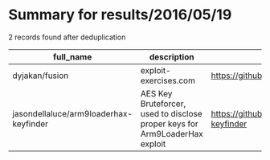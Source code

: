 
# Summary for results/2016/05/19
    
2 records found after deduplication

| full_name | description | html_url | matched_list | matched_count | pushed_at | size | stargazers_count | language | forks_count | vul_ids |
|----------------------------------------|-----------------------------------------------------------------------------|-----------------------------------------------------------|----------------|-----------------|---------------------------|--------|--------------------|------------|---------------|-----------|
| dyjakan/fusion | exploit-exercises.com | https://github.com/dyjakan/fusion | ['exploit'] | 1 | 2016-05-19 20:16:07+00:00 | 6 | 1 | Python | 1 | [] |
| jasondellaluce/arm9loaderhax-keyfinder | AES Key Bruteforcer, used to disclose proper keys for Arm9LoaderHax exploit | https://github.com/jasondellaluce/arm9loaderhax-keyfinder | ['exploit'] | 1 | 2016-05-19 13:24:44+00:00 | 46 | 9 | C | 3 | [] |
